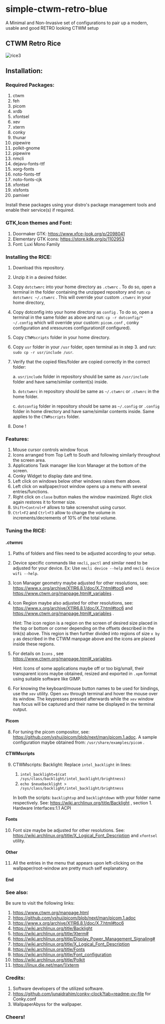 # simple-ctwm-retro-blue
A Minimal and Non-Invasive set of configurations to pair up a modern, usable and good RETRO looking CTWM setup

## CTWM Retro Rice
![rice3](https://github.com/user-attachments/assets/dbe545d2-15f0-4477-9e4b-0ee2dbef204c)

## Installation:
### Required Packages:
1. ctwm
2. feh
3. picom
4. xrdb
5. xfontsel
6. xev
7. xterm
8. conky
9. thunar
10. pipewire
11. polkit-gnome
12. pipewire
13. nmcli
14. dejavu-fonts-ttf
15. xorg-fonts
16. noto-fonts-ttf
17. noto-fonts-cjk
18. xfontsel
19. xlsfonts
20. pamixer


Install these packages using your distro's package management tools and enable their service(s) if required.

### GTK,Icon themes and Font:
1. Doormaker GTK: https://www.xfce-look.org/p/2098041
2. Elementary GTK icons: https://store.kde.org/p/1102953
3. Font: Luxi Mono Family

### Installing the RICE:
1. Download this repository.
2. Unzip it in a desired folder.
3. Copy `dotctwmrc` into your home directory as `.ctwmrc` . To do so, open a terminal in the folder containing the unzipped repository and run: `cp dotctwmrc ~/.ctwmrc` . This will override your custom `.ctwmrc` in your home directory,
4. Copy dotconfig into your home directory as `config` . To do so, open a terminal in the same folder as above and run: `cp -r dotconfig/* ~/.config` which will override your custom: `picom.conf` , conky configuration and xresources configuration(if configured).
5. Copy `CTWMscripts` folder in your home directory.
6. Copy `usr` folder in your `/usr` folder, open terminal as in step 3. and run: `sudo cp -r usr/include /usr`.
7. Verify that the copied files/folder are copied correctly in the correct folder:
   
   a. `usr/include` folder in repository should be same as `/usr/include` folder and have same/similar content(s) inside.

   b. `dotctwmrc` in repository should be same as `~/.ctwmrc` or `.ctwmrc` in the home folder.

   c. `dotconfig` folder in repository should be same as `~/.config` or `.config` folder in home directory and have same/similar contents inside. Same applies to the `CTWMscripts` folder.
   

   
9. Done !
   
### Features:
1. Mouse cursor controls window focus
2. Icons arranged from Top Left to South and following similarly throughout the screen area.
3. Applications Task manager like Icon Manager at the bottom of the screen.
4. Conky Widget to display date and time.
5. Left click on windows below other windows raises them above.
6. Left click on wallpaper/root window opens up a menu with several entries/functions.
7. Right click on `close` button makes the window maximized. Right click again restores it to former size.
8. `Shift+Control+F` allows to take screenshot using cursor.
9. `Ctrl+F2` and `Ctrl+F3` allow to change the volume in increments/decrements of 10% of the total volume.


### Tuning the RICE:
#### .ctwmrc
1. Paths of folders and files need to be adjusted according to your setup.
2. Device specific commands like `nmcli`, `pactl` and similar need to be adjusted for your device. Ex: Use `nmcli device --help` and `nmcli device wifi --help`.
3. Icon Manager geometry maybe adjusted for other resolutions, see: https://www.x.org/archive/X11R6.8.1/doc/X.7.html#toc6 and https://www.ctwm.org/manpage.html#_variables .
4. Icon Region maybe also adjusted for other resolutions, see: https://www.x.org/archive/X11R6.8.1/doc/X.7.html#toc6 and https://www.ctwm.org/manpage.html#_variables .

   Hint: The icon region is a region on the screen of desired size placed in the top or bottom or corner depending on the offsets described in the link(s) above.
         This region is then further divided into regions of size `x by y` as described in the CTWM manpage above and the icons are placed inside these regions.

6. For details on `Icons` , see https://www.ctwm.org/manpage.html#_variables.

   Hint: Icons of some applications maybe off or too big/small, their transparent icons maybe obtained, resized and exported in `.xpm` format using suitable software like GIMP.

7. For knowing the keyboard/mouse button names to be used for bindings, use the `xev` utility. Open `xev` through terminal and hover the mouse over its window.
   The keypresses pressed afterwards while the `xev` window has focus will be captured and their name be displayed in the terminal output.    
   
#### Picom
8. For tuning the picom compositor, see: https://github.com/yshui/picom/blob/next/man/picom.1.adoc. A sample configuration maybe obtained from: `/usr/share/examples/picom` .

#### CTWMscripts
9. CTWMscripts:
   Backlight:
   Replace `intel_backlight` in lines:
   1. `intel_backlight=$(cat /sys/class/backlight/intel_backlight/brightness)`
   2. `echo $neuebacklight > /sys/class/backlight/intel_backlight/brightness`   
   
   In both the scripts: `backlightup` and `backlightdown` with your folder name respectively. See: https://wiki.archlinux.org/title/Backlight , section 1. Hardware Interfaces:1.1 ACPI

#### Fonts
10. Font size maybe be adjusted for other resolutions. See: https://wiki.archlinux.org/title/X_Logical_Font_Description and `xfontsel` utility.
   
#### Other
11. All the entries in the menu that appears upon left-clicking on the wallpaper/root-window are pretty much self explanatory.

#### End

### See also:

Be sure to visit the following links:
1. https://www.ctwm.org/manpage.html
2. https://github.com/yshui/picom/blob/next/man/picom.1.adoc
3. https://www.x.org/archive/X11R6.8.1/doc/X.7.html#toc6
4. https://wiki.archlinux.org/title/Backlight
5. https://wiki.archlinux.org/title/Xterm#
6. https://wiki.archlinux.org/title/Display_Power_Management_Signaling#
7. https://wiki.archlinux.org/title/X_Logical_Font_Description
8. https://wiki.archlinux.org/title/Fonts
9. https://wiki.archlinux.org/title/Font_configuration
10. https://wiki.archlinux.org/title/Polkit
11. https://linux.die.net/man/1/xterm

### Credits:

1. Software developers of the utilized software.
2. https://github.com/junaidrahim/conky-clock?tab=readme-ov-file for Conky.conf
3. WallpaperAbyss for the wallpaper.

### Cheers!

